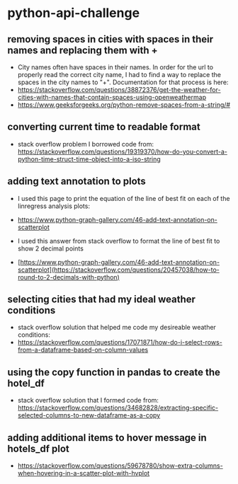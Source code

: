 # python-api-challenge

## removing spaces in cities with spaces in their names and replacing them with +
- City names often have spaces in their names. In order for the url to properly read the correct city name, I had to find a way to replace the spaces in the city names to "+". Documentation for that process is here:
- https://stackoverflow.com/questions/38872376/get-the-weather-for-cities-with-names-that-contain-spaces-using-openweathermap
- https://www.geeksforgeeks.org/python-remove-spaces-from-a-string/#

## converting current time to readable format
- stack overflow problem I borrowed code from: https://stackoverflow.com/questions/19319370/how-do-you-convert-a-python-time-struct-time-object-into-a-iso-string

## adding text annotation to plots
- I used this page to print the equation of the line of best fit on each of the linregress analysis plots:
- https://www.python-graph-gallery.com/46-add-text-annotation-on-scatterplot

- I used this answer from stack overflow to format the line of best fit to show 2 decimal points
- [https://www.python-graph-gallery.com/46-add-text-annotation-on-scatterplot](https://stackoverflow.com/questions/20457038/how-to-round-to-2-decimals-with-python)

## selecting cities that had my ideal weather conditions
- stack overflow solution that helped me code my desireable weather conditions:
- https://stackoverflow.com/questions/17071871/how-do-i-select-rows-from-a-dataframe-based-on-column-values

## using the copy function in pandas to create the hotel_df
- stack overflow solution that I formed code from: https://stackoverflow.com/questions/34682828/extracting-specific-selected-columns-to-new-dataframe-as-a-copy

## adding additional items to hover message in hotels_df plot
- https://stackoverflow.com/questions/59678780/show-extra-columns-when-hovering-in-a-scatter-plot-with-hvplot
